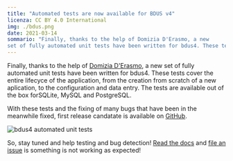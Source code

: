 ```yaml
---
title: "Automated tests are now available for BDUS v4"
licenza: CC BY 4.0 International
img: ./bdus.png
date: 2021-03-14
sommario: "Finally, thanks to the help of Domizia D'Erasmo, a new
set of fully automated unit tests have been written for bdus4. These tests cover the entire lifecyce of the application, from the creation from scratch of a new aplication, to the configuration and data entry."
---
```



Finally, thanks to the help of [Domizia D'Erasmo](https://github.com/ddomizia), a new
set of fully automated unit tests have been written for bdus4. 
These tests cover the entire lifecyce of the application, from the creation from scratch
of a new aplication, to the configuration and data entry. 
The tests are available out of the box forSQLite, MySQL and PostgreSQL.

With these tests and the fixing of many bugs that have been in the meanwhile fixed,
first release candatate is available on [GitHub](https://github.com/bdus-db/BraDypUS/tree/dev).

![bdus4 automated unit tests](./bdus4-tests.gif)

So, stay tuned and help testing and bug detection! [Read the docs](https://docs.bdus.cloud/) and [file an issue](https://github.com/bdus-db/BraDypUS/issues) is something is not working as expected!
